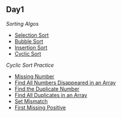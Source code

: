 ## Day1

*Sorting Algos*
- [Selection Sort](https://github.com/vivek-khatri/DSA_Learning/blob/main/Sorting/Selection%20Sort.md)
- [Bubble Sort](https://github.com/vivek-khatri/DSA_Learning/blob/main/Sorting/Bubble%20Sort.md)
- [Insertion Sort](https://github.com/vivek-khatri/DSA_Learning/blob/main/Sorting/Insertion%20Sort.md)
- [Cyclic Sort](https://github.com/vivek-khatri/DSA_Learning/blob/main/Sorting/Cyclic%20Sort.md)

*Cyclic Sort Practice*
- [Missing Number](https://leetcode.com/problems/missing-number/)
- [Find All Numbers Disappeared in an Array](https://leetcode.com/problems/find-all-numbers-disappeared-in-an-array/submissions/)
- [Find the Duplicate Number](https://leetcode.com/problems/find-the-duplicate-number/)
- [Find All Duplicates in an Array](https://leetcode.com/problems/find-all-duplicates-in-an-array/submissions/)
- [Set Mismatch](https://leetcode.com/problems/set-mismatch/submissions/)
- [First Missing Positive](https://leetcode.com/problems/first-missing-positive/)
